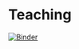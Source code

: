 # Teaching



[![Binder](https://mybinder.org/badge_logo.svg)](https://mybinder.org/v2/gh/JamieLab/Teaching/HEAD?labpath=FluxEngine_Work)
